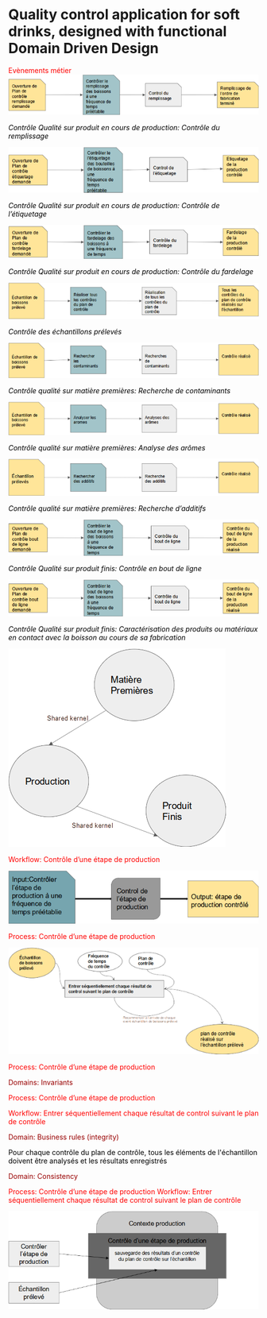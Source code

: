 # Quality control application for soft drinks, designed with functional Domain Driven Design

<span style="color:#FF0000">Evènements métier</span>
![](readme-img/drinks_quality_app_event_storming0.png)

<span style="color:#000000"> _Contrôle Qualité sur produit en cours de production: Contrôle du remplissage_ </span>

![](readme-img/drinks_quality_app_event_storming1.png)

<span style="color:#000000"> _Contrôle Qualité sur produit en cours de production: Contrôle de l’étiquetage_ </span>

![](readme-img/drinks_quality_app_event_storming2.png)

<span style="color:#000000"> _Contrôle Qualité sur produit en cours de production: Contrôle du fardelage_ </span>

![](readme-img/drinks_quality_app_event_storming3.png)

<span style="color:#000000"> _Contrôle des échantillons prélevés_ </span>

![](readme-img/drinks_quality_app_event_storming4.png)

<span style="color:#000000"> _Contrôle qualité sur matière premières: Recherche de contaminants_ </span>

![](readme-img/drinks_quality_app_event_storming5.png)

<span style="color:#000000"> _Contrôle qualité sur matière premières: Analyse des arômes_ </span>

![](readme-img/drinks_quality_app_event_storming6.png)

<span style="color:#000000"> _Contrôle qualité sur matière premières: Recherche d’additifs_ </span>

![](readme-img/drinks_quality_app_event_storming7.png)

<span style="color:#000000"> _Contrôle Qualité sur produit finis: Contrôle en bout de ligne_ </span>

![](readme-img/drinks_quality_app_event_storming8.png)

<span style="color:#000000"> _Contrôle Qualité sur produit finis: Caractérisation des produits ou matériaux en contact avec la boisson au cours de sa fabrication_ </span>

![](readme-img/drinks_quality_app_event_storming9.png)

<span style="color:#FF0000">Workflow: Contrôle d’une étape de production</span>

![](readme-img/drinks_quality_app_event_storming10.png)

<span style="color:#FF0000">Process: Contrôle d’une étape de production</span>

![](readme-img/drinks_quality_app_event_storming11.png)

<span style="color:#FF0000">Process: Contrôle d’une étape de production </span>

<span style="color:#980000">Domains: Invariants</span>

<span style="color:#FF0000">Process: Contrôle d’une étape de production </span>

<span style="color:#FF0000">Workflow: Entrer séquentiellement chaque résultat de control suivant le plan de contrôle</span>

<span style="color:#980000">Domain: Business rules \(integrity\)</span>

<span style="color:#000000">Pour chaque contrôle du plan de contrôle\, tous les éléments de l'échantillon doivent être analysés et les résultats enregistrés</span>

<span style="color:#980000">Domain: Consistency</span>

<span style="color:#FF0000">Process: Contrôle d’une étape de production </span>
<span style="color:#FF0000">Workflow: Entrer séquentiellement chaque résultat de control suivant le plan de contrôle</span>

![](readme-img/drinks_quality_app_event_storming12.png)

